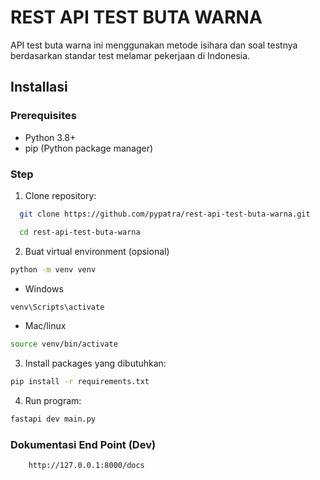 
# REST API TEST BUTA WARNA

API test buta warna ini menggunakan metode isihara dan soal testnya berdasarkan standar test melamar pekerjaan di Indonesia.


## Installasi

### Prerequisites

- Python 3.8+
- pip (Python package manager)


### Step
1. Clone repository:
```bash
  git clone https://github.com/pypatra/rest-api-test-buta-warna.git
```
```bash
  cd rest-api-test-buta-warna
```
2. Buat virtual environment (opsional)
```bash
python -m venv venv
```
- Windows
```bash
venv\Scripts\activate
```
- Mac/linux
```bash
source venv/bin/activate
```
3. Install packages yang dibutuhkan:
```bash
pip install -r requirements.txt
```

4. Run program:
```bash
fastapi dev main.py
```
### Dokumentasi End Point (Dev)
```bash
    http://127.0.0.1:8000/docs
```
